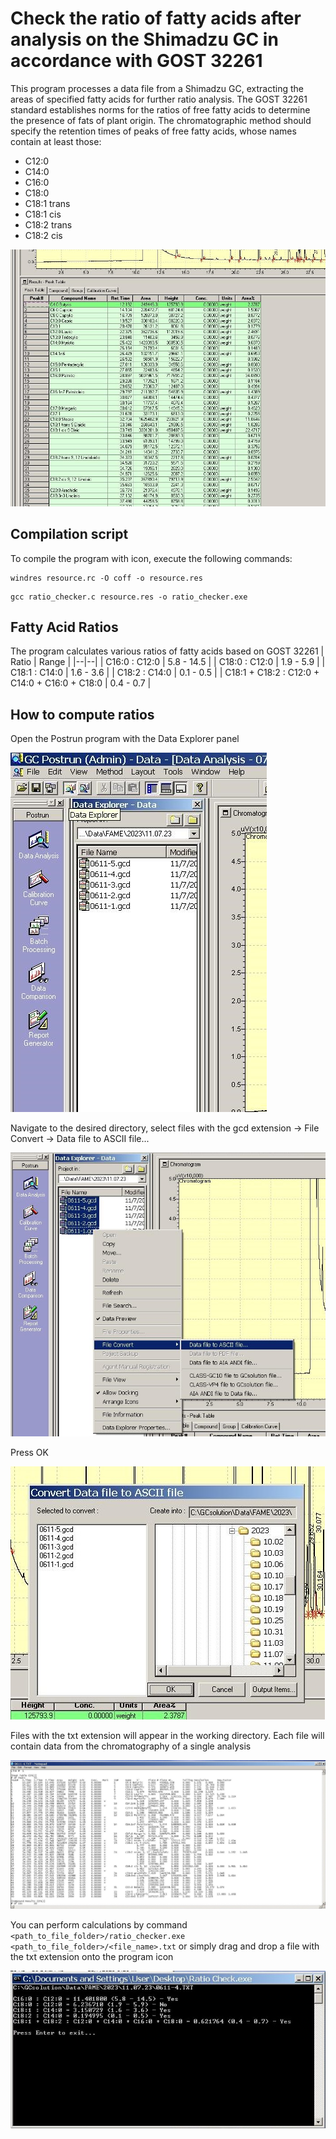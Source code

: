 # Check the ratio of fatty acids after analysis on the Shimadzu GC in accordance with GOST 32261

This program processes a data file from a Shimadzu GC, extracting the areas of specified fatty acids for further ratio analysis. The GOST 32261 standard establishes norms for the ratios of free fatty acids to determine the presence of fats of plant origin. The chromatographic method should specify the retention times of peaks of free fatty acids, whose names contain at least those:
- C12:0
- C14:0
- C16:0
- C18:0
- C18:1 trans
- C18:1 cis
- C18:2 trans
- C18:2 cis

![0](images/0.jpg)

## Compilation script

To compile the program with icon, execute the following commands:

```
windres resource.rc -O coff -o resource.res
```
```
gcc ratio_checker.c resource.res -o ratio_checker.exe
```
## Fatty Acid Ratios
The program calculates various ratios of fatty acids based on GOST 32261
| Ratio | Range |
|--|--|
| C16:0 : C12:0 | 5.8 - 14.5 |
| C18:0 : C12:0 | 1.9 - 5.9 |
| C18:1 : C14:0 | 1.6 - 3.6 |
| C18:2 : C14:0 | 0.1 - 0.5 |
| C18:1 + C18:2 : C12:0 + C14:0 + C16:0 + C18:0 | 0.4 - 0.7 |
## How to compute ratios
Open the Postrun program with the Data Explorer panel

![1](images/1.jpg)

Navigate to the desired directory, select files with the gcd extension -> File Convert -> Data file to ASCII file...

![2](images/2.jpg)

Press OK

![3](images/3.jpg)

Files with the txt extension will appear in the working directory. Each file will contain data from the chromatography of a single analysis

![4](images/4.jpg)

You can perform calculations by command ```<path_to_file_folder>/ratio_checker.exe <path_to_file_folder>/<file_name>.txt``` or simply drag and drop a file with the txt extension onto the program icon

![5](images/5.jpg)
